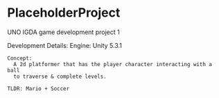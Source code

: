 # PlaceholderProject
UNO IGDA game development project 1

Development Details:     Engine: Unity 5.3.1

```
Concept:
  A 2d platformer that has the player character interacting with a ball
  to traverse & complete levels.

TLDR: Mario + Soccer
```

